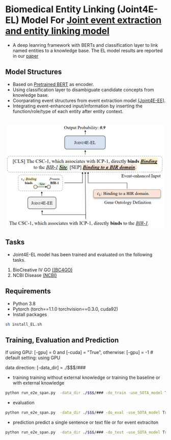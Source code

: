 # Biomedical Entity Linking (Joint4E-EL) Model For [Joint event extraction and entity linking model](https://arxiv.org/abs/2305.14645)
- A deep leanring framework with BERTs and classification layer to link named entities to a knowledge base. The EL model results are reported in our [paper](https://arxiv.org/abs/2305.14645)

## Model Structures
- Based on [Pretrained BERT](https://github.com/allenai/scibert) as encoder.
- Using classification layer to disambiguate candidate concepts from knowledge base.
- Coorparating event structures from event extraction model [(Joint4E-EE)](https://github.com/lxc-dolphin/BioJEE).
- Integrating event-enhanced input/information by inserting the function/role/type of each entity after entity context.
  
<p align="center">
    <br>
    <img src="https://github.com/lxc-dolphin/BioJEL/blob/main/sup/fig_git_EL.png" width="900"/>
    <br>
<p>

## Tasks
- Joint4E-EL model has been trained and evaluated on the following tasks.
1. BioCreative IV GO [((BC4GO)](https://www.ncbi.nlm.nih.gov/pmc/articles/PMC4112614/)
2. NCBI Disease [(NCBI)](https://www.ncbi.nlm.nih.gov/research/bionlp/Data/disease/)

## Requirements
- Python 3.8
- Pytorch (torch==1.1.0 torchvision==0.3.0, cuda92)
- Install packages

```bash
sh install_EL.sh
```

## Training, Evaluation and Prediction
If using GPU: [-gpu] = 0 and [-cuda] = "True", otherwise: [-gpu] = -1 # default setting: using GPU

data direction: [-data_dir] = ./$$$/###

- training
training without external knowledge or training the baseline or with external knowledge
```bash
python run_e2e_span.py  -data_dir ./$$$/### -do_train -use_SOTA_model True
```

- evaluation
```bash
python run_e2e_span.py  -data_dir ./$$$/### -do_eval -use_SOTA_model True
```

- prediction
predict a single sentence or text file or for event extraciton
```bash
python run_e2e_span.py  -data_dir ./$$$/### -do_test -use_SOTA_model True
```


